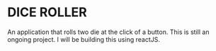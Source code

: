 # DICE ROLLER

An application that rolls two die at the click of a button. This is still an ongoing project.
I will be building this using reactJS.
